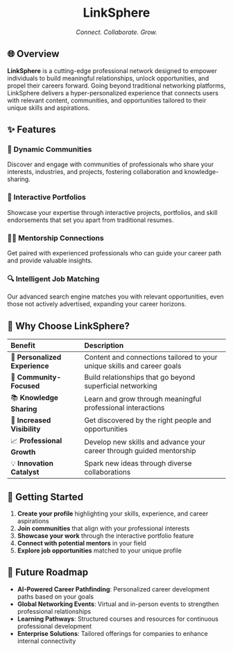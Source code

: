 <div align="center">

  # LinkSphere

  *Connect. Collaborate. Grow.*

 
</div>

## 🌐 Overview

**LinkSphere** is a cutting-edge professional network designed to empower individuals to build meaningful relationships, unlock opportunities, and propel their careers forward. Going beyond traditional networking platforms, LinkSphere delivers a hyper-personalized experience that connects users with relevant content, communities, and opportunities tailored to their unique skills and aspirations.



## ✨ Features

### 🔄 Dynamic Communities
Discover and engage with communities of professionals who share your interests, industries, and projects, fostering collaboration and knowledge-sharing.

### 🎨 Interactive Portfolios
Showcase your expertise through interactive projects, portfolios, and skill endorsements that set you apart from traditional resumes.

### 👨‍🏫 Mentorship Connections
Get paired with experienced professionals who can guide your career path and provide valuable insights.

### 🔍 Intelligent Job Matching
Our advanced search engine matches you with relevant opportunities, even those not actively advertised, expanding your career horizons.



## 🌟 Why Choose LinkSphere?

| Benefit | Description |
| :------ | :---------- |
| 🎯 **Personalized Experience** | Content and connections tailored to your unique skills and career goals |
| 👥 **Community-Focused** | Build relationships that go beyond superficial networking |
| 📚 **Knowledge Sharing** | Learn and grow through meaningful professional interactions |
| 🚀 **Increased Visibility** | Get discovered by the right people and opportunities |
| 📈 **Professional Growth** | Develop new skills and advance your career through guided mentorship |
| 💡 **Innovation Catalyst** | Spark new ideas through diverse collaborations |

## 🚀 Getting Started

1. **Create your profile** highlighting your skills, experience, and career aspirations
2. **Join communities** that align with your professional interests
3. **Showcase your work** through the interactive portfolio feature
4. **Connect with potential mentors** in your field
5. **Explore job opportunities** matched to your unique profile


## 🔮 Future Roadmap

- **AI-Powered Career Pathfinding**: Personalized career development paths based on your goals
- **Global Networking Events**: Virtual and in-person events to strengthen professional relationships
- **Learning Pathways**: Structured courses and resources for continuous professional development
- **Enterprise Solutions**: Tailored offerings for companies to enhance internal connectivity
